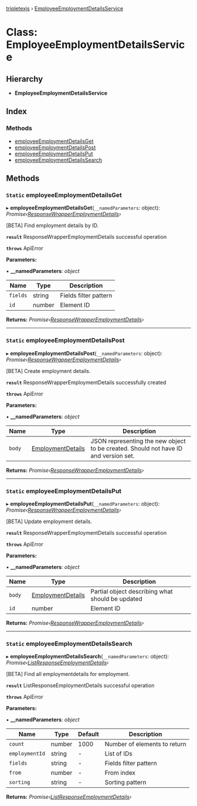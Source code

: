 [tripletexjs](../README.md) › [EmployeeEmploymentDetailsService](employeeemploymentdetailsservice.md)

# Class: EmployeeEmploymentDetailsService

## Hierarchy

* **EmployeeEmploymentDetailsService**

## Index

### Methods

* [employeeEmploymentDetailsGet](employeeemploymentdetailsservice.md#static-employeeemploymentdetailsget)
* [employeeEmploymentDetailsPost](employeeemploymentdetailsservice.md#static-employeeemploymentdetailspost)
* [employeeEmploymentDetailsPut](employeeemploymentdetailsservice.md#static-employeeemploymentdetailsput)
* [employeeEmploymentDetailsSearch](employeeemploymentdetailsservice.md#static-employeeemploymentdetailssearch)

## Methods

### `Static` employeeEmploymentDetailsGet

▸ **employeeEmploymentDetailsGet**(`__namedParameters`: object): *Promise‹[ResponseWrapperEmploymentDetails](../interfaces/responsewrapperemploymentdetails.md)›*

[BETA] Find employment details by ID.

**`result`** ResponseWrapperEmploymentDetails successful operation

**`throws`** ApiError

**Parameters:**

▪ **__namedParameters**: *object*

Name | Type | Description |
------ | ------ | ------ |
`fields` | string | Fields filter pattern |
`id` | number | Element ID |

**Returns:** *Promise‹[ResponseWrapperEmploymentDetails](../interfaces/responsewrapperemploymentdetails.md)›*

___

### `Static` employeeEmploymentDetailsPost

▸ **employeeEmploymentDetailsPost**(`__namedParameters`: object): *Promise‹[ResponseWrapperEmploymentDetails](../interfaces/responsewrapperemploymentdetails.md)›*

[BETA] Create employment details.

**`result`** ResponseWrapperEmploymentDetails successfully created

**`throws`** ApiError

**Parameters:**

▪ **__namedParameters**: *object*

Name | Type | Description |
------ | ------ | ------ |
`body` | [EmploymentDetails](../modules/employmentdetails.md) | JSON representing the new object to be created. Should not have ID and version set. |

**Returns:** *Promise‹[ResponseWrapperEmploymentDetails](../interfaces/responsewrapperemploymentdetails.md)›*

___

### `Static` employeeEmploymentDetailsPut

▸ **employeeEmploymentDetailsPut**(`__namedParameters`: object): *Promise‹[ResponseWrapperEmploymentDetails](../interfaces/responsewrapperemploymentdetails.md)›*

[BETA] Update employment details.

**`result`** ResponseWrapperEmploymentDetails successful operation

**`throws`** ApiError

**Parameters:**

▪ **__namedParameters**: *object*

Name | Type | Description |
------ | ------ | ------ |
`body` | [EmploymentDetails](../modules/employmentdetails.md) | Partial object describing what should be updated |
`id` | number | Element ID |

**Returns:** *Promise‹[ResponseWrapperEmploymentDetails](../interfaces/responsewrapperemploymentdetails.md)›*

___

### `Static` employeeEmploymentDetailsSearch

▸ **employeeEmploymentDetailsSearch**(`__namedParameters`: object): *Promise‹[ListResponseEmploymentDetails](../interfaces/listresponseemploymentdetails.md)›*

[BETA] Find all employmentdetails for employment.

**`result`** ListResponseEmploymentDetails successful operation

**`throws`** ApiError

**Parameters:**

▪ **__namedParameters**: *object*

Name | Type | Default | Description |
------ | ------ | ------ | ------ |
`count` | number | 1000 | Number of elements to return |
`employmentId` | string | - | List of IDs |
`fields` | string | - | Fields filter pattern |
`from` | number | - | From index |
`sorting` | string | - | Sorting pattern |

**Returns:** *Promise‹[ListResponseEmploymentDetails](../interfaces/listresponseemploymentdetails.md)›*
